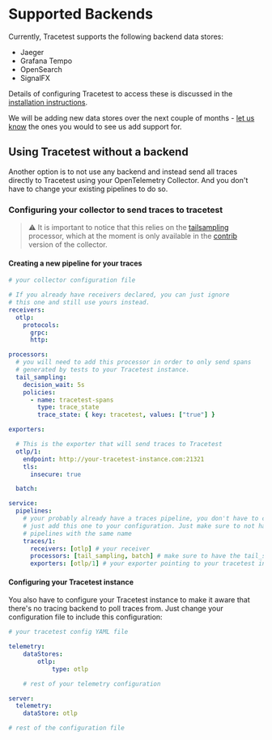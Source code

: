 # Supported Backends

Currently, Tracetest supports the following backend data stores:

- Jaeger
- Grafana Tempo
- OpenSearch
- SignalFX

Details of configuring Tracetest to access these is discussed in the [installation instructions](/docs/installing.md).

We will be adding new data stores over the next couple of months - [let us know](https://github.com/kubeshop/tracetest/issues/new/choose) the ones you would to see us add support for.

## Using Tracetest without a backend

Another option is to not use any backend and instead send all traces directly to Tracetest using your OpenTelemetry Collector. And you don't have to change your existing pipelines to do so.

### Configuring your collector to send traces to tracetest

> :warning: It is important to notice that this relies on the [tailsampling](https://github.com/open-telemetry/opentelemetry-collector-contrib/tree/main/processor/tailsamplingprocessor) processor, which at the moment is only available in the [contrib](https://github.com/open-telemetry/opentelemetry-collector-contrib/) version of the collector.


#### Creating a new pipeline for your traces

```yaml
# your collector configuration file

# If you already have receivers declared, you can just ignore
# this one and still use yours instead.
receivers:
  otlp:
    protocols:
      grpc:
      http:

processors:
  # you will need to add this processor in order to only send spans
  # generated by tests to your Tracetest instance.
  tail_sampling:
    decision_wait: 5s
    policies:
      - name: tracetest-spans
        type: trace_state
        trace_state: { key: tracetest, values: ["true"] }

exporters:

  # This is the exporter that will send traces to Tracetest
  otlp/1:
    endpoint: http://your-tracetest-instance.com:21321
    tls:
      insecure: true

  batch:

service:
  pipelines:
    # your probably already have a traces pipeline, you don't have to change it.
    # just add this one to your configuration. Just make sure to not have two
    # pipelines with the same name
    traces/1:
      receivers: [otlp] # your receiver
      processors: [tail_sampling, batch] # make sure to have the tail_sampling before your batch processor
      exporters: [otlp/1] # your exporter pointing to your tracetest instance
```

#### Configuring your Tracetest instance

You also have to configure your Tracetest instance to make it aware that there's no tracing backend to poll traces from. Just change your configuration file to include this configuration:

```yaml
# your tracetest config YAML file

telemetry:
    dataStores:
        otlp:
            type: otlp

    # rest of your telemetry configuration

server:
  telemetry:
    dataStore: otlp

# rest of the configuration file
```
